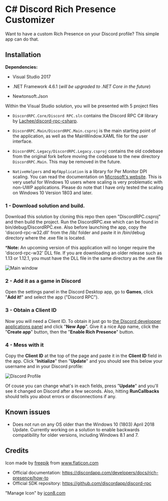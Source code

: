 # C# Discord Rich Presence Customizer 

Want to have a custom Rich Presence on your Discord profile? This simple app can do that.

## Installation

**Dependencies:**

* Visual Studio 2017

* .NET Framework 4.6.1 (*will be upgraded to .NET Core in the future*)

* Newtonsoft.Json

Within the Visual Studio solution, you will be presented with 5 project files

* `DiscordRPC.Core/Discord RPC.sln` contains the Discord RPC C# library by [Lachee/discord-rpc-csharp](https://github.com/Lachee/discord-rpc-csharp).

* `DiscordRPC.Main/DiscordRPC.Main.csproj` is the main starting point of the application, as well as the MainWindow.XAML file for the user interface. 

* `DiscordRPC.Legacy/DiscordRPC.Legacy.csproj` contains the old codebase from the original fork before moving the codebase to the new directory `DiscordRPC.Main`. This may be removed in the future.

* `NativeHelpers` and `WpfApplication` is a library for Per Monitor DPI scaling. You can read the documentation on [Microsoft's website](https://docs.microsoft.com/en-us/windows/desktop/hidpi/declaring-managed-apps-dpi-aware). This is very useful for Windows 10 users where scaling is very problematic with non-UWP applications. Please do note that I have only tested the scaling on Windows 10 Version 1803 and later.

### 1 - Download solution and build.

Download this solution by cloning this repo then open "DiscordRPC.csproj" and then build the project. Run the DiscordRPC.exe which can be found in bin/debug/DiscordRPC.exe. Also before launching the app, copy the 'discord-rpc-w32.dll' from the /lib/ folder and paste it in /bin/debug directory where the .exe file is located.

***Note:** An upcoming version of this application will no longer require the 'discord-rpc-w32' DLL file. If you are downloading an older release such as 1.13 or 1.12.1, you must have the DLL file in the same directory as the .exe file

![Main window](https://raw.githubusercontent.com/ddasutein/csharp-discord-rpc-demo/master/screenshots/window.PNG)

### 2 - Add it as a game in Discord

Open the settings panel in the Discord Desktop app, go to **Games**, click "**Add it!**" and select the app ("Discord RPC").

### 3 - Obtain a Client ID

Now you will need a Client ID. To obtain it just go to [the Discord developper applications panel](https://discordapp.com/developers/applications/me) and click "**New App**".
Give it a nice App name, click the "**Create app**" button, then the "**Enable Rich Presence**" button.

### 4 - Mess with it

Copy the **Client ID** at the top of the page and paste it in the **Client ID** field in the app.
Click "**Initialize**" then "**Update**" and you should see this below your username and in your Discord profile:

![Discord Profile](https://raw.githubusercontent.com/nostrenz/cshap-discord-rpc-demo/master/screenshots/profile.png)

Of couse you can change what's in each fields, press "**Update**" and you'll see it changed on Discord after a few seconds.
Also, hitting **RunCallbacks** should tells you about errors or disconnections if any.

## Known issues

* Does not run on any OS older than the Windows 10 (1803) April 2018 Update. Currently working on a solution to enable backwards compatibility for older versions, including Windows 8.1 and 7. 

## Credits

Icon made by [freepik](https://www.flaticon.com/authors/freepik) from www.flaticon.com 

* Official documentation: https://discordapp.com/developers/docs/rich-presence/how-to
* Official SDK repository: https://github.com/discordapp/discord-rpc

"Manage Icon" by [icon8.com](https://icons8.com/icon/set/manage)

